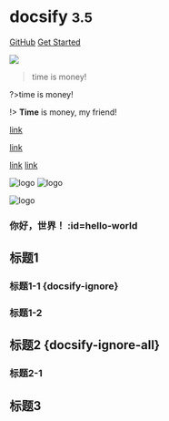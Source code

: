 # docsify <small>3.5</small>

[GitHub](https://github.com/docsifyjs/docsify/)
[Get Started](#quick-start)

<!-- background image -->

![](static/image/bg2.jpg)

<!-- background color -->

<!-- ![color](#f0f0f0) -->
>time is money!

?>time is money!

!> **Time** is money, my friend!

[link](/hello-world/)

[link](/demo/ ':ignore title')

[link](/demo ':target=_blank')
[link](/demo2 ':target=_self')

![logo](https://docsify.js.org/_media/icon.svg ':size=50x100')
![logo](https://docsify.js.org/_media/icon.svg ':size=100')

<!-- Support percentage -->

![logo](https://docsify.js.org/_media/icon.svg ':size=10%')

### 你好，世界！ :id=hello-world

## 标题1

### 标题1-1 {docsify-ignore}

### 标题1-2

## 标题2 {docsify-ignore-all}

### 标题2-1

## 标题3